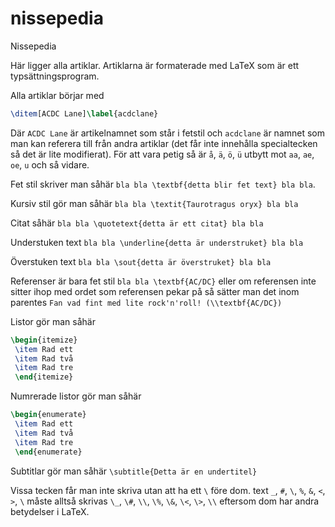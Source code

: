 # nissepedia
Nissepedia


Här ligger alla artiklar.
Artiklarna är formaterade med LaTeX som är ett typsättningsprogram.

Alla artiklar börjar med
```latex
\ditem[ACDC Lane]\label{acdclane}
```
Där `ACDC Lane` är artikelnamnet som står i fetstil och `acdclane` är namnet som man kan referera till från andra artiklar (det får inte innehålla specialtecken så det är lite modifierat).
För att vara petig så är `å`, `ä`, `ö`, `ü` utbytt mot `aa`, `ae`, `oe`, `u` och så vidare.

Fet stil skriver man såhär `bla bla \textbf{detta blir fet text} bla bla`.

Kursiv stil gör man såhär `bla bla \textit{Taurotragus oryx} bla bla`

Citat såhär `bla bla \quotetext{detta är ett citat} bla bla`

Understuken text `bla bla \underline{detta är understruket} bla bla`

Överstuken text `bla bla \sout{detta är överstruket} bla bla`

Referenser är bara fet stil `bla bla \textbf{AC/DC}` eller om referensen inte sitter ihop med ordet som referensen pekar på så sätter man det inom parentes `Fan vad fint med lite rock'n'roll! (\\textbf{AC/DC})`

Listor gör man såhär
```latex
\begin{itemize}
 \item Rad ett
 \item Rad två
 \item Rad tre
 \end{itemize}
```

Numrerade listor gör man såhär
```latex
\begin{enumerate}
 \item Rad ett
 \item Rad två
 \item Rad tre
 \end{enumerate}
```

Subtitlar gör man såhär `\subtitle{Detta är en undertitel}`

Vissa tecken får man inte skriva utan att ha ett `\` före dom. 
text `_`, `#`, `\`, `%`, `&`, `<`, `>`, `\` måste alltså skrivas `\_`, `\#`, `\\`, `\%`, `\&`, `\<`, `\>`, `\\` eftersom dom har andra  betydelser i LaTeX.

